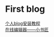 # First blog


[个人blog安装教程](https://www.cnblogs.com/wxyww/p/xiaoshujiang.html)<br>
[在线编辑器——小书匠](http://www.xiaoshujiang.com)




